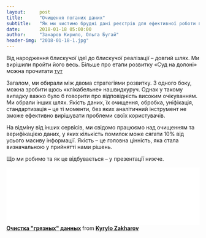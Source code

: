 ```yaml
---
layout:     post
title:      "Очищення поганих даних"
subtitle:   "Як ми чистимо брудні дані реєстрів для ефективної роботи правників"
date:       2018-01-18 05:00:00
author:     "Захаров Кирило, Ольга Бугай"
header-img: "2018-01-18-1.jpg"
---
```


Від народження блискучої ідеї до блискучої реалізації – довгий шлях. Ми вирішили пройти його весь. Більше про етапи розвитку «Суд на долоні» можна прочитати [тут](http://yur-gazeta.com/publications/practice/inshe/sud-na-doloni--revolyuciyni-zmini-u-pravosuddi-u-2018-roci.html)

Загалом, ми обирали між двома стратегіями розвитку. З одного боку, можна зробити щось «клікабельне» нашвидкуруч. Однак у такому випадку важко було б говорити про відповідність високим очікуванням. Ми обрали інших шлях. Якість даних, їх очищення, обробка, уніфікація, стандартизація – це ті моменти, без яких аналітичний інструмент не зможе ефективно вирішувати проблеми своїх користувачів.

На відміну від інших сервісів, ми свідомо працюємо над очищенням та верифікацією даних, у яких кількість помилок може сягати 10% від усього масиву інформації. Якість – це головна цінність, яка стала визначальною у прийнятті нами рішень.

Що ми робимо та як це відбувається – у презентації нижче.

<iframe style="margin:auto; width:100%; height:auto;" src="//www.slideshare.net/slideshow/embed_code/key/ibDRGhdewgREqQ" width="1000" height="485" frameborder="0" marginwidth="0" marginheight="0" scrolling="no" style="border:1px solid #CCC; border-width:1px; margin-bottom:5px; max-width: 100%;" allowfullscreen> </iframe> <div style="margin-bottom:5px"> <strong> <a href="//www.slideshare.net/Amice13/ss-86336501" title="Очистка &quot;грязных&quot; данных" target="_blank">Очистка &quot;грязных&quot; данных</a> </strong> from <strong><a href="https://www.slideshare.net/Amice13" target="_blank">Kyrylo Zakharov</a></strong> </div>